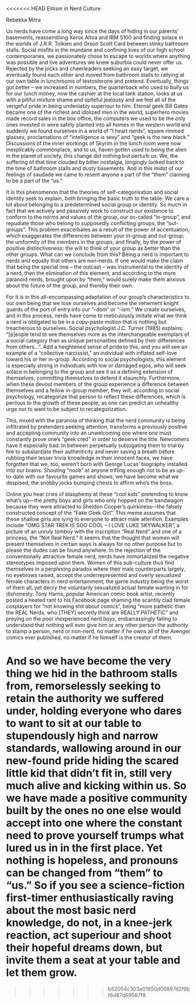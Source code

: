 <<<<<<< HEAD
Elitism in Nerd Culture

Rebekka Mitra

Us nerds have come a long way since the days of hiding in our parents’ basements, reassembling Xerox Altoa and IBM 5100 and finding solace in the worlds of J.R.R. Tolkien and Orson Scott Card between stinky bathroom stalls. Social misfits in the mundane and confining lives of our high school contemporaries, we passionately chose to escape to worlds where anything was possible and live adventures we knew suburbia could never offer us. Rejected by the jocks and cheerleaders seeking an easy target, we eventually found each other and moved from bathroom stalls to rallying at our own table in lunchrooms of testosterone and pretend. Eventually, things got better – we increased in numbers, the quarterback who used to bully us for our lunch money, now the cashier at the local tank station, looks at us with a pitiful mixture shame and spiteful jealousy and we feel all of the vengeful pride in being undeniably superiour to him. Eternal geek Bill Gates became one of the richest and idolized men in the world, superhero movies made record sales in the box office, the computers we used to be the only ones invested in were safely planted into all homes in the western world and suddenly we found ourselves in a world of “I heart nerds”, square rimmed glasses, proclamations of “intelligence is sexy” and “geek is the new black.” Discussions of the inner workings of Skyrim in the lunch room were now inexplicably commonplace, and to us, haven gotten used to being the alien in the planet of society, this change did nothing but perturb us. We, the suffering of that time clouded by bitter nostalgia, longingly looked back to the time of bathroom stalls and dusty basements. And in this midst of our feelings of saudade we came to resent anyone a part of the “them” claiming to be a part of the “us.”

It is this phenomenon that the theories of self-categorisation and social identity seek to explain, both bringing the basic truth to the table: We care a lot about belonging to a predetermined social group or identity. So much in fact that we actively and passively work to construct our existence to conform to the norms and values of the group, our so-called “in-group”, and repudiate those who belong to supposedly conflicting groups, the “out-groups”. This problem exacerbates as a result of the power of accentuation, which exaggerates the differences between your in-group and out-group; the uniformity of the members in the groups, and finally, by the power of positive distinctiveness: the will to think of your group as better than the other groups. What can we conclude from this? Being a nerd is important to nerds and equally that others are non-nerds. If one would make the claim that being the special one – the outcast – was instrumental to the identity of a nerd, then the elimination of this element, and according to the more paranoid nerds, brought upon by “them,” would surely make them anxious about the future of the group, and thereby their own.

For it is in this all-encompassing adaptation of our group’s characteristics to our own being that we lose ourselves and become the vehement knight guards of the port of entry into our “–dom” or “-ism.” We create ourselves, and in this process, nerds have come to meticulously imitate what we think a nerd is obligated to be in a copy-paste motion that is nothing but treacherous to ourselves. Social psychologist J.C. Turner (1985) explains: “[p]eople tend to see themselves more as the interchangeable exemplars of a social category than as unique personalities defined by their differences from others…”. Add a heightened sense of pride to this, and you will see an example of a “collective narcissist,” an individual with inflated self-love toward his or her in-group. According to social psychologists, this element is especially strong in individuals with low or damaged egos, who will seek solace in belonging to the group and see it as a defining extension of themselves, committing themselves to defend it staunchly. Furthermore, when these devout members of the group experience a difference between themselves and a fellow in-group member, they will, according to social psychology, recategorize that person to reflect these differences, which is perilous to the growth of these people, as one can predict an unhealthy urge not to want to be subject to recategorization.

This, mixed with the paranoia of thinking that the nerd community is being infiltrated by pretenders seeking attention, transforms a previously positive and accepting community into an unwelcoming one where one must constantly prove one’s “geek cred” in order to deserve the title. Newcomers have it especially bad: In between perpetually subjugating them to trial by fire to substantiate their authenticity and never saving a breath before rubbing their lesser trivia knowledge in their innocent faces, we have forgotten that we, too, weren’t born with George Lucas’ biography installed into our brains. Shouting “noob” at anyone trifling enough not to be as up-to-date with our favourite games and shows, we have become what we despised, the snobby jocks bumping chests to affirm who’s the boss.

Online you hear cries of blasphemy at these “cool kids” pretending to know what’s up—the pretty boys and girls who only hopped on the bandwagon because they were attracted to Sheldon Cooper’s quirkiness—the falsely constructed concept of the “Fake Geek Girl”. This meme assumes that these shallow girls are lying to everyone to attract male attention. Examples include “OMG STAR TREK IS SOO COOL – I LOVE LUKE SKYWALKER”, a picture of an unruly tomboy with the inscription “Real Nerd” and one of a princess, the “Not Real Nerd.” It seems that the thought that women will present themselves in certain ways is always for no other purpose but to please the dudes can be found anywhere. In the rejection of the conventionally attractive female nerd, nerds have immortalized the negative stereotypes imposed upon them. Women of this sub-culture thus find themselves in a perplexing paradox where their male counterparts largely, no eyebrows raised, accept the underrepresented and overly sexualized female characters in nerd entertainment, the game industry being the worst of them all, yet decry the voluntarily sexualized actual female wanting in for dishonesty. Tony Harris, popular American comic book artist, recently posted a heated rant to his Facebook page shaming the scantily clad female cosplayers for “not knowing shit about comics”, being “more pathetic than the REAL Nerds, who [THEY] secretly think are REALLY PATHETIC” and preying on the poor inexperienced nerd boys, embarrassingly failing to understand that nothing will ever give him or any other person the authority to stamp a person, nerd or non-nerd, no matter if he owns all of the Avenger comics ever published, no matter if he himself is the creator of them.

And so we have become the very thing we hid in the bathroom stalls from, remorselessly seeking to retain the authority we suffered under, holding everyone who dares to want to sit at our table to stupendously high and narrow standards, wallowing around in our new-found pride hiding the scared little kid that didn’t fit in, still very much alive and kicking within us. So we have made a positive community built by the ones no one else would accept into one where the constant need to prove yourself trumps what lured us in in the first place. Yet nothing is hopeless, and pronouns can be changed from “them” to “us.” So if you see a science-fiction first-timer enthusiastically raving about the most basic nerd knowledge, do not, in a knee-jerk reaction, act superiour and shoot their hopeful dreams down, but invite them a seat at your table and let them grow.
=======
>>>>>>> b52054c303a01650d06897d2f9bf6d87d69587f8
